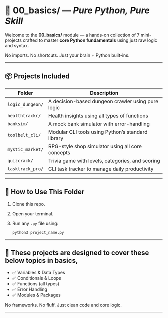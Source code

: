 # 🔹 00\_basics/ — *Pure Python, Pure Skill*

Welcome to the **00\_basics/** module — a hands-on collection of 7 mini-projects crafted to master **core Python fundamentals** using just raw logic and syntax.

No imports. No shortcuts. Just your brain + Python built-ins.

---

## 📦 Projects Included

| Folder           | Description                                       |
| ---------------- | ------------------------------------------------- |
| `logic_dungeon/` | A decision-based dungeon crawler using pure logic |
| `healthtrackr/`  | Health insights using all types of functions      |
| `banksim/`       | A mock bank simulator with error-handling         |
| `toolbelt_cli/`  | Modular CLI tools using Python’s standard library |
| `mystic_market/` | RPG-style shop simulator using all core concepts  |
| `quizcrack/`     | Trivia game with levels, categories, and scoring  |
| `tasktrack_pro/` | CLI task tracker to manage daily productivity     |

---

## 🧰 How to Use This Folder

1. Clone this repo.
2. Open your terminal.
3. Run any `.py` file using:

   ```bash
   python3 project_name.py
   ```
---

## 🧠 These projects are designed to cover these below topics in basics,

* ✅ Variables & Data Types
* ✅ Conditionals & Loops
* ✅ Functions (all types)
* ✅ Error Handling
* ✅ Modules & Packages

No frameworks. No fluff. Just clean code and core logic.

---
